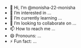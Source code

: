 - 👋 Hi, I’m @monisha-22-monisha
- 👀 I’m interested in ...
- 🌱 I’m currently learning ...
- 💞️ I’m looking to collaborate on ...
- 📫 How to reach me ...
- 😄 Pronouns: ...
- ⚡ Fun fact: ...

<!---
monisha-22-monisha/monisha-22-monisha is a ✨ special ✨ repository because its `README.md` (this file) appears on your GitHub profile.
You can click the Preview link to take a look at your changes.
--->

